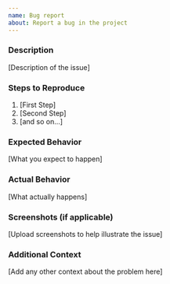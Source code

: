 ```yaml
---
name: Bug report
about: Report a bug in the project
---
```


### Description

[Description of the issue]

### Steps to Reproduce

1. [First Step]
2. [Second Step]
3. [and so on...]

### Expected Behavior 

[What you expect to happen]

### Actual Behavior 

[What actually happens]

### Screenshots (if applicable)

[Upload screenshots to help illustrate the issue]

### Additional Context

[Add any other context about the problem here]